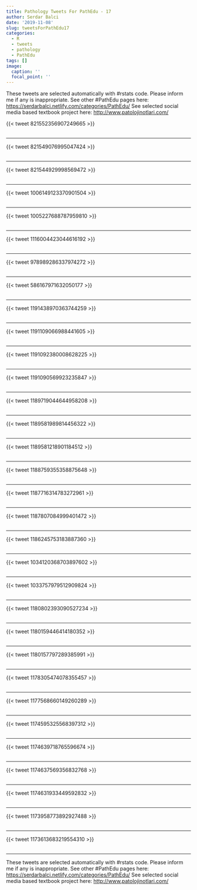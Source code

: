 ```yaml
---
title: Pathology Tweets For PathEdu - 17
author: Serdar Balci
date: '2019-11-08'
slug: tweetsForPathEdu17
categories:
  - R
  - tweets
  - pathology
  - PathEdu
tags: []
image:
  caption: ''
  focal_point: ''
---
```



These tweets are selected automatically with #rstats code. Please inform me if any is inappropriate.
See other #PathEdu pages here: https://serdarbalci.netlify.com/categories/PathEdu/ 
See selected social media based textbook project here: http://www.patolojinotlari.com/

{{< tweet 821552356907249665 >}}
<br>
<br>
<hr>
{{< tweet 821549076995047424 >}}
<br>
<br>
<hr>
{{< tweet 821544929998569472 >}}
<br>
<br>
<hr>
{{< tweet 1006149123370901504 >}}
<br>
<br>
<hr>
{{< tweet 1005227688787959810 >}}
<br>
<br>
<hr>
{{< tweet 1116004423044616192 >}}
<br>
<br>
<hr>
{{< tweet 978989286337974272 >}}
<br>
<br>
<hr>
{{< tweet 586167971632050177 >}}
<br>
<br>
<hr>
{{< tweet 1191438970363744259 >}}
<br>
<br>
<hr>
{{< tweet 1191109066988441605 >}}
<br>
<br>
<hr>
{{< tweet 1191092380008628225 >}}
<br>
<br>
<hr>
{{< tweet 1191090569923235847 >}}
<br>
<br>
<hr>
{{< tweet 1189719044644958208 >}}
<br>
<br>
<hr>
{{< tweet 1189581989814456322 >}}
<br>
<br>
<hr>
{{< tweet 1189581218901184512 >}}
<br>
<br>
<hr>
{{< tweet 1188759355358875648 >}}
<br>
<br>
<hr>
{{< tweet 1187716314783272961 >}}
<br>
<br>
<hr>
{{< tweet 1187807084999401472 >}}
<br>
<br>
<hr>
{{< tweet 1186245753183887360 >}}
<br>
<br>
<hr>
{{< tweet 1034120368703897602 >}}
<br>
<br>
<hr>
{{< tweet 1033757979512909824 >}}
<br>
<br>
<hr>
{{< tweet 1180802393090527234 >}}
<br>
<br>
<hr>
{{< tweet 1180159446414180352 >}}
<br>
<br>
<hr>
{{< tweet 1180157797289385991 >}}
<br>
<br>
<hr>
{{< tweet 1178305474078355457 >}}
<br>
<br>
<hr>
{{< tweet 1177568660149260289 >}}
<br>
<br>
<hr>
{{< tweet 1174595325568397312 >}}
<br>
<br>
<hr>
{{< tweet 1174639718765596674 >}}
<br>
<br>
<hr>
{{< tweet 1174637569356832768 >}}
<br>
<br>
<hr>
{{< tweet 1174631933449592832 >}}
<br>
<br>
<hr>
{{< tweet 1173958773892927488 >}}
<br>
<br>
<hr>
{{< tweet 1173613683219554310 >}}
<br>
<br>
<hr>


These tweets are selected automatically with #rstats code. Please inform me if any is inappropriate.
See other #PathEdu pages here: https://serdarbalci.netlify.com/categories/PathEdu/ 
See selected social media based textbook project here: http://www.patolojinotlari.com/
